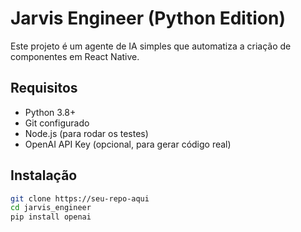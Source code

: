 # Jarvis Engineer (Python Edition)

Este projeto é um agente de IA simples que automatiza a criação de componentes em React Native.

## Requisitos

- Python 3.8+
- Git configurado
- Node.js (para rodar os testes)
- OpenAI API Key (opcional, para gerar código real)

## Instalação

```bash
git clone https://seu-repo-aqui
cd jarvis_engineer
pip install openai
